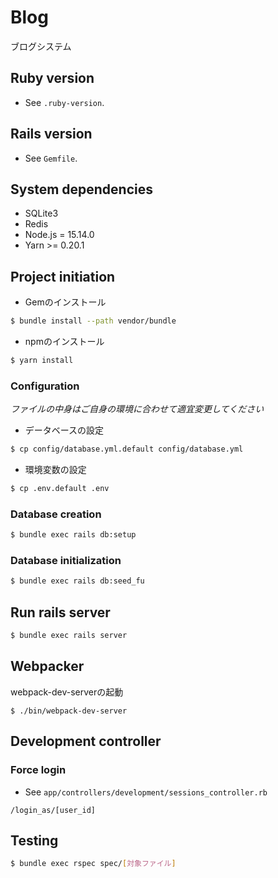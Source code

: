 # Blog

ブログシステム

## Ruby version

- See `.ruby-version`.

## Rails version

- See `Gemfile`.

## System dependencies

- SQLite3
- Redis
- Node.js = 15.14.0  
- Yarn >= 0.20.1

## Project initiation

- Gemのインストール

```bash
$ bundle install --path vendor/bundle
```

- npmのインストール

```bash
$ yarn install
```

### Configuration

*ファイルの中身はご自身の環境に合わせて適宜変更してください*

- データベースの設定

```bash
$ cp config/database.yml.default config/database.yml
```

- 環境変数の設定

```bash
$ cp .env.default .env
```

### Database creation

```bash
$ bundle exec rails db:setup
```

### Database initialization

```bash
$ bundle exec rails db:seed_fu
```

## Run rails server

```bash
$ bundle exec rails server
```

## Webpacker

webpack-dev-serverの起動

```
$ ./bin/webpack-dev-server
```

## Development controller

### Force login

- See `app/controllers/development/sessions_controller.rb`

```
/login_as/[user_id]
```

## Testing

```bash
$ bundle exec rspec spec/[対象ファイル]
```
